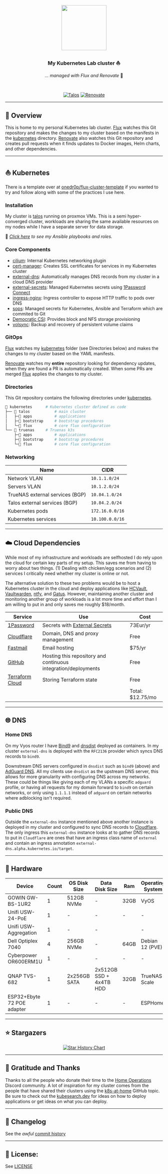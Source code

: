 <div align="center">

<img src="https://camo.githubusercontent.com/5b298bf6b0596795602bd771c5bddbb963e83e0f/68747470733a2f2f692e696d6775722e636f6d2f7031527a586a512e706e67" align="center" width="144px" height="144px"/>

### My Kubernetes Lab cluster ⛵️

_... managed with Flux and Renovate_ :robot:

</div>

<br/>

<div align="center">

[![Talos](https://img.shields.io/badge/v1.29-blue?style=for-the-badge&logo=kubernetes&logoColor=white)](https://talos.dev/)
[![Renovate](https://img.shields.io/github/actions/workflow/status/ishioni/homelab-ops/renovate.yaml?branch=master&label=&logo=renovatebot&style=for-the-badge&color=blue)](https://github.com/ishioni/homelab-ops/actions/workflows/renovate.yaml)

</div>

---

## 📖 Overview

This is home to my personal Kubernetes lab cluster. [Flux](https://github.com/fluxcd/flux2) watches this Git repository and makes the changes to my cluster based on the manifests in the [kubernetes](./kubernetes/) directory. [Renovate](https://github.com/renovatebot/renovate) also watches this Git repository and creates pull requests when it finds updates to Docker images, Helm charts, and other dependencies.

---

## ⛵ Kubernetes

There is a template over at [onedr0p/flux-cluster-template](https://github.com/onedr0p/flux-cluster-template) if you wanted to try and follow along with some of the practices I use here.

### Installation

My cluster is [talos](https://talos.dev/) running on proxmox VMs. This is a semi hyper-converged cluster, workloads are sharing the same available resources on my nodes while I have a separate server for data storage.

🔸 _[Click here](./ansible/) to see my Ansible playbooks and roles._

### Core Components

- [cilium](https://cilium.io): Internal Kubernetes networking plugin
- [cert-manager](https://cert-manager.io/docs/): Creates SSL certificates for services in my Kubernetes cluster
- [external-dns](https://github.com/kubernetes-sigs/external-dns): Automatically manages DNS records from my cluster in a cloud DNS provider
- [external-secrets](https://github.com/external-secrets/external-secrets/): Managed Kubernetes secrets using [1Password Connect](https://github.com/1Password/connect)
- [ingress-nginx](https://github.com/kubernetes/ingress-nginx/): Ingress controller to expose HTTP traffic to pods over DNS
- [sops](https://toolkit.fluxcd.io/guides/mozilla-sops/): Managed secrets for Kubernetes, Ansible and Terraform which are commited to Git
- [Democratic CSI](https://github.com/democratic-csi/democratic-csi): Provides block and NFS storage provisioning
- [volsync](https://github.com/backube/volsync): Backup and recovery of persistent volume claims

### GitOps

[Flux](https://github.com/fluxcd/flux2) watches my [kubernetes](./kubernetes/) folder (see Directories below) and makes the changes to my cluster based on the YAML manifests.

[Renovate](https://github.com/renovatebot/renovate) watches my **entire** repository looking for dependency updates, when they are found a PR is automatically created. When some PRs are merged [Flux](https://github.com/fluxcd/flux2) applies the changes to my cluster.

### Directories

This Git repository contains the following directories under [kubernetes](./kubernetes/).

```sh
📁 kubernetes      # Kubernetes cluster defined as code
├── 📁 talos           # main cluster
│   ├─📁 apps          # applications
│   ├─📁 bootstrap     # bootstrap procedures
│   └─📁 flux          # core flux configuration
└── 📁 truenas     # Truenas k3s
    ├─📁 apps          # applications
    ├─📁 bootstrap     # bootstrap procedures
    └─📁 flux          # core flux configuration
```

### Networking

| Name                               | CIDR             |
| ---------------------------------- | ---------------- |
| Network VLAN                       | `10.1.1.0/24`    |
| Servers VLAN                       | `10.1.2.0/24`    |
| TrueNAS external services (BGP)    | `10.84.1.0/24`   |
| Talos external services (BGP)      | `10.84.2.0/24`   |
| Kubernetes pods                    | `172.16.0.0/16`  |
| Kubernetes services                | `10.100.0.0/16`  |

---

## ☁️ Cloud Dependencies

While most of my infrastructure and workloads are selfhosted I do rely upon the cloud for certain key parts of my setup. This saves me from having to worry about two things. (1) Dealing with chicken/egg scenarios and (2) services I critically need whether my cluster is online or not.

The alternative solution to these two problems would be to host a Kubernetes cluster in the cloud and deploy applications like [HCVault](https://www.vaultproject.io/), [Vaultwarden](https://github.com/dani-garcia/vaultwarden), [ntfy](https://ntfy.sh/), and [Gatus](https://gatus.io/). However, maintaining another cluster and monitoring another group of workloads is a lot more time and effort than I am willing to put in and only saves me roughly $18/month.

| Service                                      | Use                                                            | Cost             |
| -------------------------------------------- | -------------------------------------------------------------- | ---------------- |
| [1Password](https://1password.com/)          | Secrets with [External Secrets](https://external-secrets.io/)  | 73Eur/yr         |
| [Cloudflare](https://www.cloudflare.com/)    | Domain, DNS and proxy management                               | Free             |
| [Fastmail](https://fastmail.com/)            | Email hosting                                                  | $75/yr           |
| [GitHub](https://github.com/)                | Hosting this repository and continuous integration/deployments | Free             |
| [Terraform Cloud](https://www.terraform.io/) | Storing Terraform state                                        | Free             |
|                                              |                                                                | Total: $12.75/mo |

---

## 🌐 DNS

### Home DNS

On my Vyos router I have [Bind9](https://github.com/isc-projects/bind9) and [dnsdist](https://dnsdist.org/) deployed as containers. In my cluster `external-dns` is deployed with the `RFC2136` provider which syncs DNS records to `bind9`.

Downstream DNS servers configured in `dnsdist` such as `bind9` (above) and [AdGuard DNS](https://adguard-dns.io/en/public-dns.html). All my clients use `dnsdist` as the upstream DNS server, this allows for more granularity with configuring DNS across my networks. These could be things like giving each of my VLANs a specific `adguard` profile, or having all requests for my domain forward to `bind9` on certain networks, or only using `1.1.1.1` instead of `adguard` on certain networks where adblocking isn't required.

### Public DNS

Outside the `external-dns` instance mentioned above another instance is deployed in my cluster and configured to sync DNS records to [Cloudflare](https://www.cloudflare.com/). The only ingress this `external-dns` instance looks at to gather DNS records to put in `Cloudflare` are ones that have an ingress class name of `external` and contain an ingress annotation `external-dns.alpha.kubernetes.io/target`.

---

## 🔧 Hardware

| Device                     | Count | OS Disk Size | Data Disk Size          | Ram  | Operating System | Purpose             |
| -------------------------- | ----- | ------------ | ----------------------- | ---- | ---------------- | ------------------- |
| GOWIN GW-BS-1UR2           | 1     | 512GB NVMe   | -                       | 32GB | VyOS             | Router              |
| Unifi USW-24-PoE            | 1     | -            | -                       | -    | -                | Network Switch      |
| Unifi USW-Aggregation       | 1     | -            | -                       |      | -                | Network Switch      |
| Dell Optiplex 7040         | 4     | 256GB NVMe   | -                       | 64GB | Debian 12 (PVE)  | Virtualization Host |
| Cyberpower OR600ERM1U      | 1     | -            | -                       | -    | -                | UPS                 |
| QNAP TVS-682               | 1     | 2x256GB SATA | 2x512GB SSD + 4x4TB HDD | 32GB | TrueNAS Scale    | NAS                 |
| ESP32+Ebyte 72 POE adapter | 1     | -            | -                       | -    | ESPHome          | Zigbee adapter      |

---

## ⭐ Stargazers

<div align="center">

[![Star History Chart](https://api.star-history.com/svg?repos=ishioni/homelab-ops&type=Date)](https://star-history.com/#ishioni/homelab-ops&Date)

</div>

---

## 🤝 Gratitude and Thanks

Thanks to all the people who donate their time to the [Home Operations](https://discord.gg/home-operations) Discord community. A lot of inspiration for my cluster comes from the people that have shared their clusters using the [k8s-at-home](https://github.com/topics/k8s-at-home) GitHub topic. Be sure to check out the [kubesearch.dev](kubesearch.dev) for ideas on how to deploy applications or get ideas on what you can deploy.

---

## 📜 Changelog

See the _awful_ [commit history](https://github.com/ishioni/homelab-ops/commits/master)

---

## 🔏 License:

See [LICENSE](./LICENSE)
